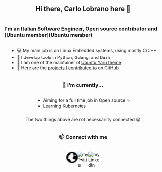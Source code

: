 
<div style="display: grid; place-items: center;">

## Hi there, Carlo Lobrano here 👋

### I'm an Italian Software Engineer, Open source contributor and [Ubuntu member](Ubuntu member)

- 💻 My main job is on Linux Embedded systems, using mostly C/C++
- 🔧 I develop tools in Python, Golang, and Bash
- 🌯 I am one of the maintainer of [Ubuntu Yaru theme](https://github.com/ubuntu/yaru) 
- 🐙 Here are the [projects I contributed to](https://github.com/clobrano-forks) on GitHub


### 🔭 I’m currently...

- Aiming for a full time job in Open source ✨
- Learning Kubernetes

The two things above are not necessarilty connected 😀


### 📫 Connect with me

[<img align="left" alt="my blog" width="36px" src="https://raw.githubusercontent.com/iconic/open-iconic/master/svg/globe.svg" />][blog]
[<img align="left" alt="my Twitter" width="36px" src="https://cdn.jsdelivr.net/npm/simple-icons@v3/icons/twitter.svg" />][twitter]
[<img align="left" alt="my LinkedIn" width="36px" src="https://cdn.jsdelivr.net/npm/simple-icons@v3/icons/linkedin.svg" />][linkedin]

</div>

[blog]: https://clobrano.github.com
[twitter]: https://twitter.com/carlolobrano
[linkedin]: https://www.linkedin.com/in/carlolobrano/


<!--
**clobrano/clobrano** is a ✨ _special_ ✨ repository because its `README.md` (this file) appears on your GitHub profile.

Here are some ideas to get you started:

- 🔭 I’m currently working on ...
- 🌱 I’m currently learning ...
- 👯 I’m looking to collaborate on ...
- 🤔 I’m looking for help with ...
- 💬 Ask me about ...
- 📫 How to reach me: ...
- 😄 Pronouns: ...
- ⚡ Fun fact: ...
-->
